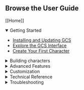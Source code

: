## Browse the User Guide

[[Home]]

<details open>
<summary>Getting Started</summary>

- [Installing and Updating GCS](Installing%20and%20Updating%20GCS)
- [Explore the GCS Interface](Explore%20the%20GCS%20interface)
- [Create Your First Character](Create%20your%20first%20character)

</details>

<details>
<summary>Building characters</summary>

- [Character Sheet Overview](Character%20Sheet%20Overview)
- [Library Explorer](Library%20Explorer)
- **Core Concepts**
  - [Character Points](Character%20points)
  - [Attributes](Attributes)
  - [Point Pools](Point%20pools)
  - [Body Type](Body%20type)
- **Abilities**
  - [Traits](Traits)
  - [Skills](Skills)
  - [Spells](Spells)
  - [Study Time](Study%20time)
- **Gear & Notes**
  - [Equipment](Equipment)
  - [Containers](Containers)
  - [Melee and Ranged Weapons](Melee%20and%20Ranged%20Weapons)
  - [Notes](Notes)

</details>

<details>
<summary>Advanced Features</summary>

- **Content Creation**
  - [Character templates](Character%20templates)
  - [Custom Content](Custom%20Content)
  - [Trait Modifiers](Trait%20Modifiers)
  - [Equipment Modifiers](Equipment%20Modifiers)
  - [Prerequisites](Prerequisites)
  - [Defaults](Defaults)
  - [Features](Features)
  - [Contributing to the Master Library](Contributing%20to%20the%20Master%20Library)
- **Advanced Tools**
  - [Calculator](Calculator)
  - [Loot Sheets](Loot%20Sheets)
  - [Page References](Page%20References)
  - [Tags](Tags)

</details>

<details>
<summary>Customization</summary>

- **Settings**
  - [General Settings](General%20Settings)
  - [Sheet Settings](Sheet%20Settings)
  - [Default Settings](Default%20Settings)
  - [Menu Keys](Menu%20Keys)
- **Appearance**
  - [Colors and Fonts](Colors%20and%20Fonts)

</details>

<details>
<summary>Technical Reference</summary>

- [Operators](Operators)
- [Markdown Guide](Markdown%20Guide)
- [Scripting Guide](Scripting%20Guide)

</details>

<details>
<summary>Troubleshooting</summary>

- [Troubleshooting](Troubleshooting)

</details>
